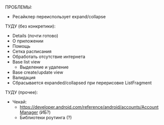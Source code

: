 ПРОБЛЕМЫ:
- Ресайклер переиспользует expand/collapse 

ТУДУ (без конкретики):
- Details (почти готово)
- О приложении
- Помощь
- Сетка расписания
- Обработать отсутствие интернета
- Base list view
    - Выделение и удаление 
- Base create/update view
- Валидация
- Сбрасывается expanded/collapsed при перерисовке ListFragment

ТУДУ (прочее):
- Чекай:
  - https://developer.android.com/reference/android/accounts/AccountManager (ИБ?)
  - Библиотеки роутинга (?)
  